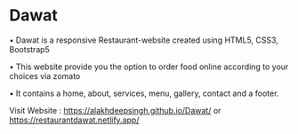 # Dawat
• Dawat is a responsive Restaurant-website created using HTML5, CSS3, Bootstrap5

• This website provide you the option to order food online according to your choices via zomato

• It contains a home, about, services, menu, gallery, contact and a footer. 

Visit Website : https://alakhdeepsingh.github.io/Dawat/  or   https://restaurantdawat.netlify.app/
